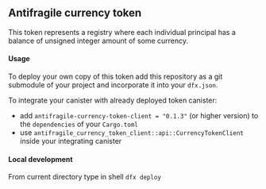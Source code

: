 ## Antifragile currency token

This token represents a registry where each individual principal has a balance of unsigned integer amount of some
currency.

#### Usage

To deploy your own copy of this token add this repository as a git submodule of your project and incorporate it into
your `dfx.json`.

To integrate your canister with already deployed token canister:

* add `antifragile-currency-token-client = "0.1.3"` (or higher version) to the `dependencies` of your `Cargo.toml`
* use `antifragile_currency_token_client::api::CurrencyTokenClient` inside your integrating canister

#### Local development

From current directory type in shell `dfx deploy`